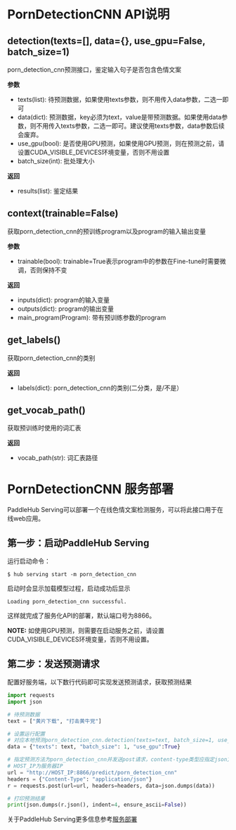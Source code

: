 # PornDetectionCNN API说明

## detection(texts=[], data={}, use_gpu=False, batch_size=1)

porn_detection_cnn预测接口，鉴定输入句子是否包含色情文案

**参数**

* texts(list): 待预测数据，如果使用texts参数，则不用传入data参数，二选一即可
* data(dict): 预测数据，key必须为text，value是带预测数据。如果使用data参数，则不用传入texts参数，二选一即可。建议使用texts参数，data参数后续会废弃。
* use_gpu(bool): 是否使用GPU预测，如果使用GPU预测，则在预测之前，请设置CUDA_VISIBLE_DEVICES环境变量，否则不用设置
* batch_size(int): 批处理大小

**返回**

* results(list): 鉴定结果

## context(trainable=False)

获取porn_detection_cnn的预训练program以及program的输入输出变量

**参数**

* trainable(bool): trainable=True表示program中的参数在Fine-tune时需要微调，否则保持不变

**返回**

* inputs(dict): program的输入变量
* outputs(dict): program的输出变量
* main_program(Program): 带有预训练参数的program

## get_labels()

获取porn_detection_cnn的类别

**返回**

* labels(dict): porn_detection_cnn的类别(二分类，是/不是）

## get_vocab_path()

获取预训练时使用的词汇表

**返回**

* vocab_path(str): 词汇表路径

# PornDetectionCNN 服务部署

PaddleHub Serving可以部署一个在线色情文案检测服务，可以将此接口用于在线web应用。

## 第一步：启动PaddleHub Serving

运行启动命令：
```shell
$ hub serving start -m porn_detection_cnn  
```

启动时会显示加载模型过程，启动成功后显示
```shell
Loading porn_detection_cnn successful.
```

这样就完成了服务化API的部署，默认端口号为8866。

**NOTE:** 如使用GPU预测，则需要在启动服务之前，请设置CUDA_VISIBLE_DEVICES环境变量，否则不用设置。

## 第二步：发送预测请求

配置好服务端，以下数行代码即可实现发送预测请求，获取预测结果

```python
import requests
import json

# 待预测数据
text = ["黄片下载", "打击黄牛党"]

# 设置运行配置
# 对应本地预测porn_detection_cnn.detection(texts=text, batch_size=1, use_gpu=True)
data = {"texts": text, "batch_size": 1, "use_gpu":True}

# 指定预测方法为porn_detection_cnn并发送post请求，content-type类型应指定json方式
# HOST_IP为服务器IP
url = "http://HOST_IP:8866/predict/porn_detection_cnn"
headers = {"Content-Type": "application/json"}
r = requests.post(url=url, headers=headers, data=json.dumps(data))

# 打印预测结果
print(json.dumps(r.json(), indent=4, ensure_ascii=False))
```

关于PaddleHub Serving更多信息参考[服务部署](https://github.com/PaddlePaddle/PaddleHub/blob/release/v1.6/docs/tutorial/serving.md)

